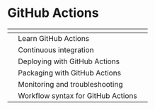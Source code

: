 # GitHub Actions

<table data-view="cards"><thead><tr><th></th><th></th><th></th></tr></thead><tbody><tr><td></td><td>Learn GitHub Actions</td><td></td></tr><tr><td></td><td>Continuous integration</td><td></td></tr><tr><td></td><td>Deploying with GitHub Actions</td><td></td></tr><tr><td></td><td>Packaging with GitHub Actions</td><td></td></tr><tr><td></td><td>Monitoring and troubleshooting</td><td></td></tr><tr><td></td><td>Workflow syntax for GitHub Actions</td><td></td></tr></tbody></table>
